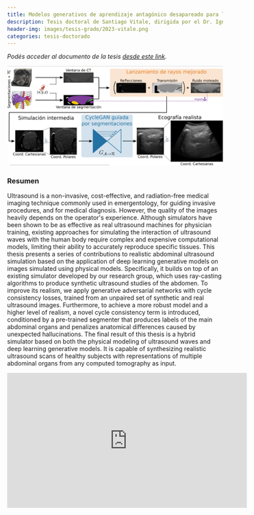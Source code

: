 ```yaml
---
title: Modelos generativos de aprendizaje antagónico desapareado para la simulación realista de ecografías abdominales
description: Tesis doctoral de Santiago Vitale, dirigida por el Dr. Ignacio Larrabide y José Ignacio Orlando
header-img: images/tesis-grado/2023-vitale.png
categories: tesis-doctorado
---
```

*Podés acceder al documento de la tesis [desde este link](https://www.ridaa.unicen.edu.ar/bitstreams/5051f0ff-91fe-4b71-80f7-97e023d7f4fa/download).*


<div class="image-post-container">
    <img src="/images/tesis-grado/2023-vitale.png"/>
</div>

### Resumen

Ultrasound is a non-invasive, cost-effective, and radiation-free medical imaging technique commonly used in emergentology, for guiding invasive procedures, and for medical diagnosis. However, the quality of the images heavily depends on the operator's experience. Although simulators have been shown to be as effective as real ultrasound machines for physician training, existing approaches for simulating the interaction of ultrasound waves with the human body require complex and expensive computational models, limiting their ability to accurately reproduce specific tissues. This thesis presents a series of contributions to realistic abdominal ultrasound simulation based on the application of deep learning generative models on images simulated using physical models. Specifically, it builds on top of an existing simulator developed by our research group, which uses ray-casting algorithms to produce synthetic ultrasound studies of the abdomen. To improve its realism, we apply generative adversarial networks with cycle consistency losses, trained from an unpaired set of synthetic and real ultrasound images. Furthermore, to achieve a more robust model and a higher level of realism, a novel cycle consistency term is introduced, conditioned by a pre-trained segmenter that produces labels of the main abdominal organs and penalizes anatomical differences caused by unexpected hallucinations.
The final result of this thesis is a hybrid simulator based on both the physical modeling of ultrasound waves and deep learning generative models. It is capable of synthesizing realistic ultrasound scans of healthy subjects with representations of multiple abdominal organs from any computed tomography as input.

<iframe width="560" height="315" src="https://www.youtube.com/watch?v=0zBJg-_7fCs" title="YouTube video player" frameborder="0" allow="accelerometer; autoplay; clipboard-write; encrypted-media; gyroscope; picture-in-picture" allowfullscreen></iframe>
